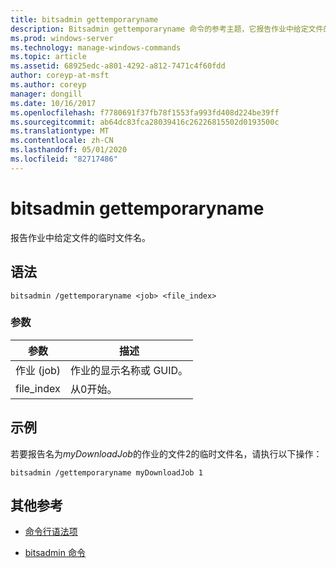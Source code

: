 ```yaml
---
title: bitsadmin gettemporaryname
description: Bitsadmin gettemporaryname 命令的参考主题，它报告作业中给定文件的临时文件名。
ms.prod: windows-server
ms.technology: manage-windows-commands
ms.topic: article
ms.assetid: 68925edc-a801-4292-a812-7471c4f60fdd
author: coreyp-at-msft
ms.author: coreyp
manager: dongill
ms.date: 10/16/2017
ms.openlocfilehash: f7780691f37fb78f1553fa993fd408d224be39ff
ms.sourcegitcommit: ab64dc83fca28039416c26226815502d0193500c
ms.translationtype: MT
ms.contentlocale: zh-CN
ms.lasthandoff: 05/01/2020
ms.locfileid: "82717486"
---
```

# <a name="bitsadmin-gettemporaryname"></a>bitsadmin gettemporaryname

报告作业中给定文件的临时文件名。

## <a name="syntax"></a>语法

```
bitsadmin /gettemporaryname <job> <file_index>
```

### <a name="parameters"></a>参数

| 参数 | 描述 |
| -------------- | -------------- |
| 作业 (job) | 作业的显示名称或 GUID。 |
| file_index | 从0开始。 |

## <a name="examples"></a>示例

若要报告名为*myDownloadJob*的作业的文件2的临时文件名，请执行以下操作：

```
bitsadmin /gettemporaryname myDownloadJob 1
```

## <a name="additional-references"></a>其他参考

- [命令行语法项](command-line-syntax-key.md)

- [bitsadmin 命令](bitsadmin.md)
